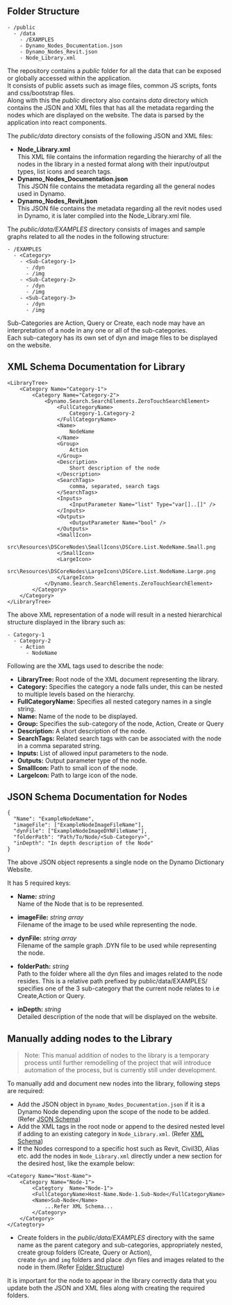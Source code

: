 ## Folder Structure
```
- /public
  - /data
    - /EXAMPLES
    - Dynamo_Nodes_Documentation.json
    - Dynamo_Nodes_Revit.json   
    - Node_Library.xml 
```

The repository contains a *public* folder for all the data that can be exposed or globally accessed within the application.\
It consists of public assets such as image files, common JS scripts, fonts and css/bootstrap files.\
Along with this the *public* directory also contains *data* directory which contains the JSON and XML files that has all the metadata regarding the nodes which are displayed on the website.
The data is parsed by the application into react components.

The *public/data* directory consists of the following JSON and XML files:

- **Node_Library.xml**\
    This XML file contains the information regarding the hierarchy of all the nodes in the library in a nested format along with their input/output types, list icons and search tags.
- **Dynamo_Nodes_Documentation.json**\
    This JSON file contains the metadata regarding all the general nodes used in Dynamo.
- **Dynamo_Nodes_Revit.json**\
    This JSON file contains the metadata regarding all the revit nodes used in Dynamo, it is later compiled into the Node_Library.xml file.

The *public/data/EXAMPLES* directory consists of images and sample graphs related to all the nodes in the following structure:
```
- /EXAMPLES
  - <Category>
    - <Sub-Category-1>
      - /dyn
      - /img
    - <Sub-Category-2>
      - /dyn
      - /img
    - <Sub-Category-3>
      - /dyn
      - /img
```

Sub-Categories are Action, Query or Create, each node may have an interpretation of a node in any one or all of the sub-categories.\
Each sub-category has its own set of dyn and image files to be displayed on the website.


## XML Schema Documentation for Library
```
<LibraryTree>
    <Category Name="Category-1">
        <Category Name="Category-2">
            <Dynamo.Search.SearchElements.ZeroTouchSearchElement>
                <FullCategoryName>
                    Category-1.Category-2
                </FullCategoryName>
                <Name>
                    NodeName
                </Name>
                <Group>
                    Action
                </Group>
                <Description>
                    Short description of the node
                </Description>
                <SearchTags>
                    comma, separated, search tags
                </SearchTags>
                <Inputs>
                    <InputParameter Name="list" Type="var[]..[]" />
                </Inputs>
                <Outputs>
                    <OutputParameter Name="bool" />
                </Outputs>
                <SmallIcon>
                    src\Resources\DSCoreNodes\SmallIcons\DSCore.List.NodeName.Small.png
                </SmallIcon>
                <LargeIcon>
                    src\Resources\DSCoreNodes\LargeIcons\DSCore.List.NodeName.Large.png
                </LargeIcon>
            </Dynamo.Search.SearchElements.ZeroTouchSearchElement>
        </Category>
    </Category>
</LibraryTree>
```

The above XML representation of a node will result in a nested hierarchical structure displayed in the library such as:
```
- Category-1
  - Category-2
    - Action
      - NodeName
```

Following are the XML tags used to describe the node:

- **LibraryTree:** Root node of the XML document representing the library.
- **Category:** Specifies the category a node falls under, this can be nested to multiple levels based on the hierarchy.
- **FullCategoryName:** Specifies all nested category names in a single string.
- **Name:** Name of the node to be displayed.
- **Group:** Specifies the sub-category of the node, Action, Create or Query
- **Description:** A short description of the node.
- **SearchTags:** Related search tags with can be associated with the node in a comma separated string.
- **Inputs:** List of allowed input parameters to the node.
- **Outputs:** Output parameter type of the node.
- **SmallIcon:** Path to small icon of the node.
- **LargeIcon:** Path to large icon of the node.


## JSON Schema Documentation for Nodes
```
{
  "Name": "ExampleNodeName",
  "imageFile": ["ExampleNodeImageFileName"],
  "dynFile": ["ExampleNodeImageDYNFileName"],
  "folderPath": "Path/To/Node/<Sub-Category>",
  "inDepth": "In depth description of the Node"
}
```

The above JSON object represents a single node on the Dynamo Dictionary Website.

It has 5 required keys:

- **Name:** *string*\
    Name of the Node that is to be represented.

- **imageFile:** *string array*\
    Filename of the image to be used while representing the node.

- **dynFile:** *string array*\
    Filename of the sample graph .DYN file to be used while representing the node.

- **folderPath:** *string*\
    Path to the folder where all the dyn files and images related to the node resides. This is a relative path prefixed by public/data/EXAMPLES/
    <Sub-Category> specifies one of the 3 sub-category that the current node relates to i.e Create,Action or Query.

- **inDepth:** *string*\
    Detailed description of the node that will be displayed on the website.

## Manually adding nodes to the Library

> Note: This manual addition of nodes to the library is a temporary process until further remodelling of the project that will introduce automation of the process, but is currently still under development.

To manually add and document new nodes into the library, following steps are required:

- Add the JSON object in `Dynamo_Nodes_Documentation.json` if it is a Dynamo Node depending upon the scope of the node to be added. (Refer [JSON Schema](https://github.com/DynamoDS/DynamoDictionary_React/blob/master/public/data/README.md#json-schema-documentation-for-nodes))
- Add the XML tags in the root node or append to the desired nested level if adding to an existing category in `Node_Library.xml`. (Refer [XML Schema](https://github.com/DynamoDS/DynamoDictionary_React/blob/master/public/data/README.md#xml-schema-documentation-for-library))
- If the Nodes correspond to a specific host such as Revit, Civil3D, Alias etc. add the nodes in `Node_Library.xml` directly under a new section for the desired host, like the example below: 
```
<Category Name="Host-Name">
    <Category Name="Node-1">
        <Categtory  Name="Node-1">
        <FullCategoryName>Host-Name.Node-1.Sub-Node</FullCategoryName>
        <Name>Sub-Node</Name>
            ...Refer XML Schema...
        </Category>
    </Category>
</Categtory>
```
- Create folders in the *public/data/EXAMPLES* directory with the same name as the parent category and sub-categories, appropriately nested,\
    create group folders (Create, Query or Action),\
    create `dyn` and `img` folders and place .dyn files and images related to the node in them.(Refer [Folder Structure](https://github.com/DynamoDS/DynamoDictionary_React/blob/master/public/data/README.md#folder-structure))

It is important for the node to appear in the library correctly data that you update both the JSON and XML files along with creating the required folders.

